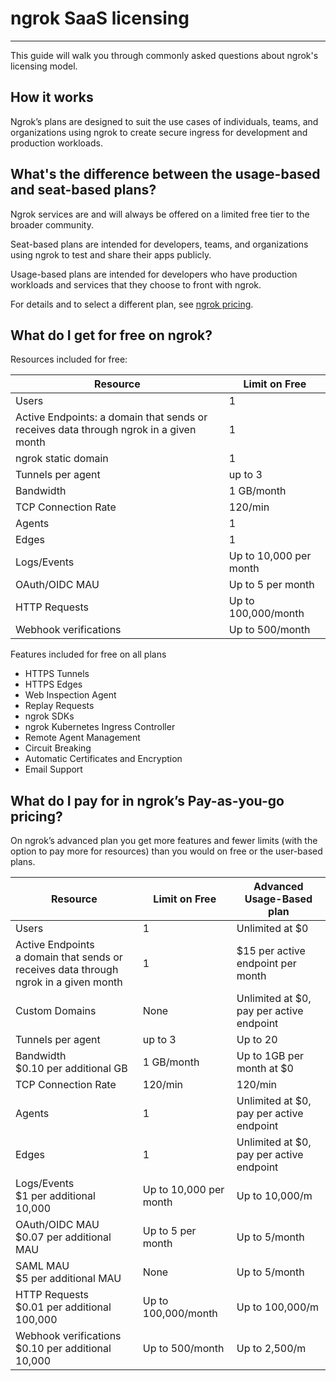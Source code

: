 # ngrok SaaS licensing

---

This guide will walk you through commonly asked questions about ngrok's licensing model.

## How it works

Ngrok’s plans are designed to suit the use cases of individuals, teams, and organizations using ngrok to create secure ingress for development and production workloads.

## What's the difference between the usage-based and seat-based plans?

Ngrok services are and will always be offered on a limited free tier to the broader community.

Seat-based plans are intended for developers, teams, and organizations using ngrok to test and share their apps publicly.

Usage-based plans are intended for developers who have production workloads and services that they choose to front with ngrok.

For details and to select a different plan, see [ngrok pricing](https://https://ngrok.com/pricing?ref=docs).

## What do I get for free on ngrok?

Resources included for free:

| Resource                                                                              | Limit on Free          |
| ------------------------------------------------------------------------------------- | ---------------------- |
| Users                                                                                 | 1                      |
| Active Endpoints: a domain that sends or receives data through ngrok in a given month | 1                      |
| ngrok static domain                                                                   | 1                      |
| Tunnels per agent                                                                     | up to 3                |
| Bandwidth                                                                             | 1 GB/month             |
| TCP Connection Rate                                                                   | 120/min                |
| Agents                                                                                | 1                      |
| Edges                                                                                 | 1                      |
| Logs/Events                                                                           | Up to 10,000 per month |
| OAuth/OIDC MAU                                                                        | Up to 5 per month      |
| HTTP Requests                                                                         | Up to 100,000/month    |
| Webhook verifications                                                                 | Up to 500/month        |

Features included for free on all plans

- HTTPS Tunnels
- HTTPS Edges
- Web Inspection Agent
- Replay Requests
- ngrok SDKs
- ngrok Kubernetes Ingress Controller
- Remote Agent Management
- Circuit Breaking
- Automatic Certificates and Encryption
- Email Support

## What do I pay for in ngrok’s Pay-as-you-go pricing?

On ngrok’s advanced plan you get more features and fewer limits (with the option to pay more for resources) than you would on free or the user-based plans.

| Resource                                                                                  | Limit on Free          | Advanced Usage-Based plan                |
| ----------------------------------------------------------------------------------------- | ---------------------- | ---------------------------------------- |
| Users                                                                                     | 1                      | Unlimited at $0                          |
| Active Endpoints<br />a domain that sends or receives data through ngrok in a given month | 1                      | $15 per active endpoint per month        |
| Custom Domains                                                                            | None                   | Unlimited at $0, pay per active endpoint |
| Tunnels per agent                                                                         | up to 3                | Up to 20                                 |
| Bandwidth<br />$0.10 per additional GB                                                    | 1 GB/month             | Up to 1GB per month at $0                |
| TCP Connection Rate                                                                       | 120/min                | 120/min                                  |
| Agents                                                                                    | 1                      | Unlimited at $0, pay per active endpoint |
| Edges                                                                                     | 1                      | Unlimited at $0, pay per active endpoint |
| Logs/Events<br />$1 per additional 10,000                                                 | Up to 10,000 per month | Up to 10,000/m                           |
| OAuth/OIDC MAU<br />$0.07 per additional MAU                                              | Up to 5 per month      | Up to 5/month                            |
| SAML MAU<br />$5 per additional MAU                                                       | None                   | Up to 5/month                            |
| HTTP Requests<br />$0.01 per additional 100,000                                           | Up to 100,000/month    | Up to 100,000/m                          |
| Webhook verifications<br />$0.10 per additional 10,000                                    | Up to 500/month        | Up to 2,500/m                            |
